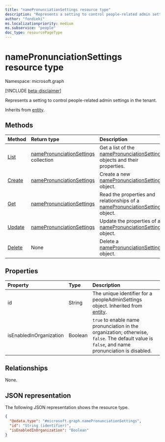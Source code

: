 ```yaml
---
title: "namePronunciationSettings resource type"
description: "Represents a setting to control people-related admin settings in the tenant."
author: "fondieki"
ms.localizationpriority: medium
ms.subservice: "people"
doc_type: resourcePageType
---
```


# namePronunciationSettings resource type

Namespace: microsoft.graph

[!INCLUDE [beta-disclaimer](../../includes/beta-disclaimer.md)]

Represents a setting to control people-related admin settings in the tenant.


Inherits from [entity](../resources/entity.md).

## Methods
|Method|Return type|Description|
|:---|:---|:---|
|[List](../api/peopleadminsettings-list-namepronunciation.md)|[namePronunciationSettings](../resources/namepronunciationsettings.md) collection|Get a list of the [namePronunciationSettings](../resources/namepronunciationsettings.md) objects and their properties.|
|[Create](../api/peopleadminsettings-post-namepronunciation.md)|[namePronunciationSettings](../resources/namepronunciationsettings.md)|Create a new [namePronunciationSettings](../resources/namepronunciationsettings.md) object.|
|[Get](../api/namepronunciationsettings-get.md)|[namePronunciationSettings](../resources/namepronunciationsettings.md)|Read the properties and relationships of a [namePronunciationSettings](../resources/namepronunciationsettings.md) object.|
|[Update](../api/namepronunciationsettings-update.md)|[namePronunciationSettings](../resources/namepronunciationsettings.md)|Update the properties of a [namePronunciationSettings](../resources/namepronunciationsettings.md) object.|
|[Delete](../api/peopleadminsettings-delete-namepronunciation.md)|None|Delete a [namePronunciationSettings](../resources/namepronunciationsettings.md) object.|

## Properties
|Property|Type|Description|
|:---|:---|:---|
|id|String|The unique identifier for a peopleAdminSettings object. Inherited from [entity](../resources/entity.md).|
|isEnabledInOrganization|Boolean| `true` to enable name pronunciation in the organization; otherwise, `false`. The default value is `false`, and name pronunciation is disabled.|

## Relationships
None.

## JSON representation
The following JSON representation shows the resource type.
<!-- {
  "blockType": "resource",
  "keyProperty": "id",
  "@odata.type": "microsoft.graph.namePronunciationSettings",
  "baseType": "microsoft.graph.entity",
  "openType": false
}
-->
``` json
{
  "@odata.type": "#microsoft.graph.namePronunciationSettings",
  "id": "String (identifier)",
  "isEnabledInOrganization": "Boolean"
}
```

